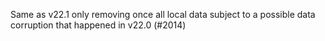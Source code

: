 Same as v22.1 only removing once all local data subject to a possible data corruption that happened in v22.0 (#2014)

